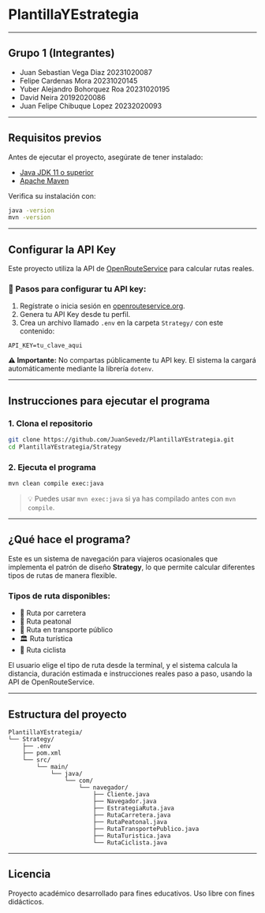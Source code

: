 # PlantillaYEstrategia

***

## Grupo 1 (Integrantes)

* Juan Sebastian Vega Diaz 20231020087  
* Felipe Cardenas Mora 20231020145  
* Yuber Alejandro Bohorquez Roa 20231020195  
* David Neira 20192020086  
* Juan Felipe Chibuque Lopez 20232020093  

***

## Requisitos previos

Antes de ejecutar el proyecto, asegúrate de tener instalado:

* [Java JDK 11 o superior](https://adoptium.net/)
* [Apache Maven](https://maven.apache.org/install.html)

Verifica su instalación con:

```bash
java -version
mvn -version
```

***

## Configurar la API Key

Este proyecto utiliza la API de [OpenRouteService](https://openrouteservice.org/) para calcular rutas reales.

### 🔐 Pasos para configurar tu API key:

1. Regístrate o inicia sesión en [openrouteservice.org](https://openrouteservice.org/).
2. Genera tu API Key desde tu perfil.
3. Crea un archivo llamado `.env` en la carpeta `Strategy/` con este contenido:

```env
API_KEY=tu_clave_aqui
```

**⚠️ Importante:** No compartas públicamente tu API key. El sistema la cargará automáticamente mediante la librería `dotenv`.

***

## Instrucciones para ejecutar el programa

### 1. Clona el repositorio

```bash
git clone https://github.com/JuanSevedz/PlantillaYEstrategia.git
cd PlantillaYEstrategia/Strategy
```

### 2. Ejecuta el programa

```bash
mvn clean compile exec:java
```

> 💡 Puedes usar `mvn exec:java` si ya has compilado antes con `mvn compile`.

***

## ¿Qué hace el programa?

Este es un sistema de navegación para viajeros ocasionales que implementa el patrón de diseño **Strategy**, lo que permite calcular diferentes tipos de rutas de manera flexible.

### Tipos de ruta disponibles:

- 🚗 Ruta por carretera  
- 🚶 Ruta peatonal  
- 🚌 Ruta en transporte público  
- 🏛️ Ruta turística  
- 🚴 Ruta ciclista  

El usuario elige el tipo de ruta desde la terminal, y el sistema calcula la distancia, duración estimada e instrucciones reales paso a paso, usando la API de OpenRouteService.

***

## Estructura del proyecto

```
PlantillaYEstrategia/
└── Strategy/
    ├── .env
    ├── pom.xml
    └── src/
        └── main/
            └── java/
                └── com/
                    └── navegador/
                        ├── Cliente.java
                        ├── Navegador.java
                        ├── EstrategiaRuta.java
                        ├── RutaCarretera.java
                        ├── RutaPeatonal.java
                        ├── RutaTransportePublico.java
                        ├── RutaTuristica.java
                        └── RutaCiclista.java
```

***

## Licencia

Proyecto académico desarrollado para fines educativos. Uso libre con fines didácticos.

